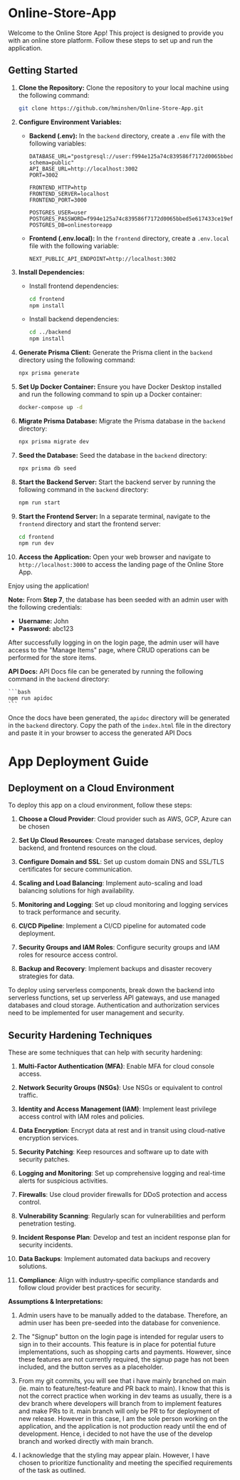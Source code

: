 # Online-Store-App

Welcome to the Online Store App! This project is designed to provide you with an online store platform. Follow these steps to set up and run the application.

## Getting Started

1. **Clone the Repository:** Clone the repository to your local machine using the following command:

    ```bash
    git clone https://github.com/hminshen/Online-Store-App.git
    ```

2. **Configure Environment Variables:**

    - **Backend (.env):** In the `backend` directory, create a `.env` file with the following variables:

        ```env
        DATABASE_URL="postgresql://user:f994e125a74c839586f7172d0065bbed5e617433ce19ef27ae9bcb701cff9667@localhost:5432/onlinestoreapp?schema=public"
        API_BASE_URL=http://localhost:3002
        PORT=3002

        FRONTEND_HTTP=http
        FRONTEND_SERVER=localhost
        FRONTEND_PORT=3000

        POSTGRES_USER=user
        POSTGRES_PASSWORD=f994e125a74c839586f7172d0065bbed5e617433ce19ef27ae9bcb701cff9667
        POSTGRES_DB=onlinestoreapp
        ```

    - **Frontend (.env.local):** In the `frontend` directory, create a `.env.local` file with the following variable:

        ```env
        NEXT_PUBLIC_API_ENDPOINT=http://localhost:3002
        ```

3. **Install Dependencies:**

    - Install frontend dependencies:

        ```bash
        cd frontend
        npm install
        ```

    - Install backend dependencies:

        ```bash
        cd ../backend
        npm install
        ```

4. **Generate Prisma Client:** Generate the Prisma client in the `backend` directory using the following command:

    ```bash
    npx prisma generate
    ```

5. **Set Up Docker Container:** Ensure you have Docker Desktop installed and run the following command to spin up a Docker container:

    ```bash
    docker-compose up -d
    ```

6. **Migrate Prisma Database:** Migrate the Prisma database in the `backend` directory:

    ```bash
    npx prisma migrate dev
    ```

7. **Seed the Database:** Seed the database in the `backend` directory:

    ```bash
    npx prisma db seed
    ```

8. **Start the Backend Server:** Start the backend server by running the following command in the `backend` directory:

    ```bash
    npm run start
    ```

9. **Start the Frontend Server:** In a separate terminal, navigate to the `frontend` directory and start the frontend server:

    ```bash
    cd frontend
    npm run dev
    ```

10. **Access the Application:** Open your web browser and navigate to `http://localhost:3000` to access the landing page of the Online Store App.

Enjoy using the application!

**Note:** From **Step 7**, the database has been seeded with an admin user with the following credentials:

- **Username:** John
- **Password:** abc123

After successfully logging in on the login page, the admin user will have access to the "Manage Items" page, where CRUD operations can be performed for the store items.

**API Docs:** API Docs file can be generated by running the following command in the `backend` directory:

    ```bash
    npm run apidoc
    ```
Once the docs have been generated, the `apidoc` directory will be generated in the `backend` directory. Copy the path of the `index.html` file in the directory and paste it in your browser to access the generated API Docs

# App Deployment Guide

## Deployment on a Cloud Environment

To deploy this app on a cloud environment, follow these steps:

1. **Choose a Cloud Provider**: Cloud provider such as AWS, GCP, Azure can be chosen

2. **Set Up Cloud Resources**: Create managed database services, deploy backend, and frontend resources on the cloud.

3. **Configure Domain and SSL**: Set up custom domain DNS and SSL/TLS certificates for secure communication.

4. **Scaling and Load Balancing**: Implement auto-scaling and load balancing solutions for high availability.

5. **Monitoring and Logging**: Set up cloud monitoring and logging services to track performance and security.

6. **CI/CD Pipeline**: Implement a CI/CD pipeline for automated code deployment.

7. **Security Groups and IAM Roles**: Configure security groups and IAM roles for resource access control.

8. **Backup and Recovery**: Implement backups and disaster recovery strategies for data.

To deploy using serverless components, break down the backend into serverless functions, set up serverless API gateways, and use managed databases and cloud storage. Authentication and authorization services need to be implemented for user management and security.

## Security Hardening Techniques

These are some techniques that can help with security hardening:

1. **Multi-Factor Authentication (MFA)**: Enable MFA for cloud console access.

2. **Network Security Groups (NSGs)**: Use NSGs or equivalent to control traffic.

3. **Identity and Access Management (IAM)**: Implement least privilege access control with IAM roles and policies.

4. **Data Encryption**: Encrypt data at rest and in transit using cloud-native encryption services.

5. **Security Patching**: Keep resources and software up to date with security patches.

6. **Logging and Monitoring**: Set up comprehensive logging and real-time alerts for suspicious activities.

7. **Firewalls**: Use cloud provider firewalls for DDoS protection and access control.

8. **Vulnerability Scanning**: Regularly scan for vulnerabilities and perform penetration testing.

9. **Incident Response Plan**: Develop and test an incident response plan for security incidents.

10. **Data Backups**: Implement automated data backups and recovery solutions.

11. **Compliance**: Align with industry-specific compliance standards and follow cloud provider best practices for security.

**Assumptions & Interpretations:**

1. Admin users have to be manually added to the database. Therefore, an admin user has been pre-seeded into the database for convenience.

2. The "Signup" button on the login page is intended for regular users to sign in to their accounts. This feature is in place for potential future implementations, such as shopping carts and payments. However, since these features are not currently required, the signup page has not been included, and the button serves as a placeholder.

3. From my git commits, you will see that i have mainly branched on main (ie. main to feature/test-feature and PR back to main). I know that this is not the correct practice when working in dev teams as usually, there is a dev branch where developers will branch from to implement features and make PRs to it. main branch will only be PR to for deployment of new release. However in this case, I am the sole person working on the application, and the application is not production ready until the end of development. Hence, i decided to not have the use of the develop branch and worked directly with main branch.

4. I acknowledge that the styling may appear plain. However, I have chosen to prioritize functionality and meeting the specified requirements of the task as outlined.
